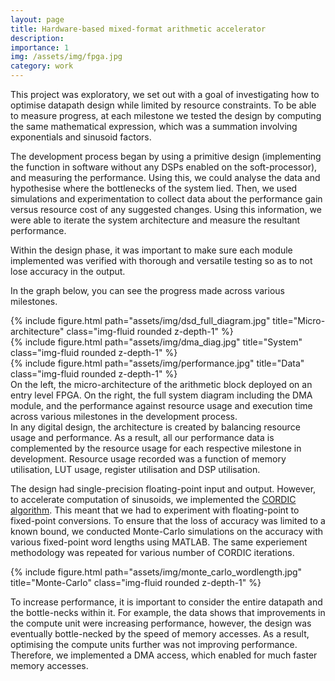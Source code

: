 ```yaml
---
layout: page
title: Hardware-based mixed-format arithmetic accelerator
description: 
importance: 1
img: /assets/img/fpga.jpg
category: work
---
```


This project was exploratory, we set out with a goal of investigating how to optimise datapath design while limited by resource constraints. To be able to measure progress, at each milestone we tested the design by computing the same mathematical expression, which was a summation involving exponentials and sinusoid factors. 

The development process began by using a primitive design (implementing the function in software without any DSPs enabled on the soft-processor), and measuring the performance. Using this, we could analyse the data and hypothesise where the bottlenecks of the system lied. Then, we used simulations and experimentation to collect data about the performance gain versus resource cost of any suggested changes. Using this information, we were able to iterate the system architecture and measure the resultant performance.

Within the design phase, it was important to make sure each module implemented was verified with thorough and versatile testing so as to not lose accuracy in the output.


In the graph below, you can see the progress made across various milestones.

<div class="row">
    <div class="col-sm mt-3 mt-md-0">
        {% include figure.html path="assets/img/dsd_full_diagram.jpg" title="Micro-architecture" class="img-fluid rounded z-depth-1" %}
    </div>
    <div class="col">
        <div class="col-sm mt-3 mt-md-0">
            {% include figure.html path="assets/img/dma_diag.jpg" title="System" class="img-fluid rounded z-depth-1" %}
        </div>
        <div class="col-sm mt-3 mt-md-0">
            {% include figure.html path="assets/img/performance.jpg" title="Data" class="img-fluid rounded z-depth-1" %}
        </div>
    </div>
</div>
<div class="caption">
    On the left, the micro-architecture of the arithmetic block deployed on an entry level FPGA. On the right, the full system diagram including the DMA module, and the performance against resource usage and execution time across various milestones in the development process.
</div>
In any digital design, the architecture is created by balancing resource usage and performance. As a result, all our performance data is complemented by the resource usage for each respective milestone in development. Resource usage recorded was a function of memory utilisation, LUT usage, register utilisation and DSP utilisation.


The design had single-precision floating-point input and output. However, to accelerate computation of sinusoids, we implemented the <a href="https://en.wikipedia.org/wiki/CORDIC">CORDIC algorithm</a>. This meant that we had to experiment with floating-point to fixed-point conversions. To ensure that the loss of accuracy was limited to a known bound, we conducted Monte-Carlo simulations on the accuracy with various fixed-point word lengths using MATLAB. The same experiement methodology was repeated for various number of CORDIC iterations.

<div class="row">
    <div class="col-sm mt-3 mt-md-0">
        {% include figure.html path="assets/img/monte_carlo_wordlength.jpg" title="Monte-Carlo" class="img-fluid rounded z-depth-1" %}
    </div>
</div>

To increase performance, it is important to consider the entire datapath and the bottle-necks within it. For example, the data shows that improvements in the compute unit were increasing performance, however, the design was eventually bottle-necked by the speed of memory accesses. As a result, optimising the compute units further was not improving performance. Therefore, we implemented a DMA access, which enabled for much faster memory accesses.